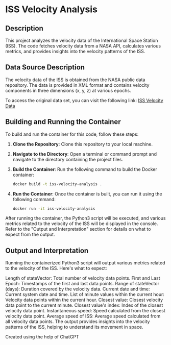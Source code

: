 
# ISS Velocity Analysis

## Description

This project analyzes the velocity data of the International Space Station (ISS). The code fetches velocity data from a NASA API, calculates various metrics, and provides insights into the velocity patterns of the ISS.

## Data Source Description

The velocity data of the ISS is obtained from the NASA public data repository. The data is provided in XML format and contains velocity components in three dimensions (x, y, z) at various epochs.

To access the original data set, you can visit the following link:
[ISS Velocity Data](https://nasa-public-data.s3.amazonaws.com/iss-coords/current/ISS_OEM/ISS.OEM_J2K_EPH.xml)

## Building and Running the Container

To build and run the container for this code, follow these steps:

1. **Clone the Repository**: Clone this repository to your local machine.

2. **Navigate to the Directory**: Open a terminal or command prompt and navigate to the directory containing the project files.

3. **Build the Container**: Run the following command to build the Docker container:
   ```bash
   docker build -t iss-velocity-analysis .

4. **Run the Container**: Once the container is built, you can run it using the following command:
   ```bash
   docker run -it iss-velocity-analysis

After running the container, the Python3 script will be executed, and various metrics related to the velocity of the ISS will be displayed in the console. Refer to the "Output and Interpretation" section for details on what to expect from the output.


## Output and Interpretation

Running the containerized Python3 script will output various metrics related to the velocity of the ISS. Here's what to expect:

Length of stateVector: Total number of velocity data points.
First and Last Epoch: Timestamps of the first and last data points.
Range of stateVector (days): Duration covered by the velocity data.
Current date and time: Current system date and time.
List of minute values within the current hour: Velocity data points within the current hour.
Closest value: Closest velocity data point to the current minute.
Closest value's index: Index of the closest velocity data point.
Instantaneous speed: Speed calculated from the closest velocity data point.
Average speed of ISS: Average speed calculated from all velocity data points.
The output provides insights into the velocity patterns of the ISS, helping to understand its movement in space.

Created using the help of ChatGPT
